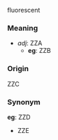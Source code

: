 fluorescent
### Meaning
+ _adj_: ZZA
    + __eg__: ZZB

### Origin

ZZC

### Synonym

__eg__: ZZD

+ ZZE


